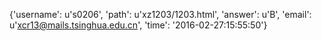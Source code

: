 {'username': u's0206', 'path': u'xz1203/1203.html', 'answer': u'B', 'email': u'xcr13@mails.tsinghua.edu.cn', 'time': '2016-02-27:15:55:50'}